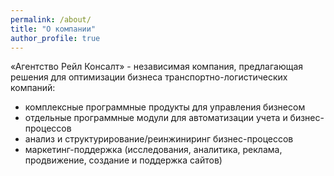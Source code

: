 ```yaml
---
permalink: /about/
title: "О компании"
author_profile: true
---
```









«Агентство Рейл Консалт» - независимая компания, предлагающая решения для оптимизации бизнеса транспортно-логистических компаний:

- комплексные программные продукты для управления бизнесом
- отдельные программные модули для автоматизации учета и бизнес-процессов
- анализ  и структурирование/реинжиниринг  бизнес-процессов
- маркетинг-поддержка (исследования, аналитика, реклама, продвижение, создание и поддержка сайтов)
